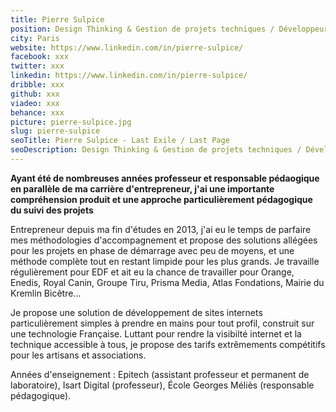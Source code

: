 ```yaml
---
title: Pierre Sulpice
position: Design Thinking & Gestion de projets techniques / Développeur Web / Interventions en grandes écoles & formateur
city: Paris
website: https://www.linkedin.com/in/pierre-sulpice/
facebook: xxx
twitter: xxx
linkedin: https://www.linkedin.com/in/pierre-sulpice/
dribble: xxx
github: xxx
viadeo: xxx
behance: xxx
picture: pierre-sulpice.jpg
slug: pierre-sulpice
seoTitle: Pierre Sulpice - Last Exile / Last Page
seoDescription: Design Thinking & Gestion de projets techniques / Développeur Web / Interventions en grandes écoles & formateur
---
```


**Ayant été de nombreuses années professeur et responsable pédaogique en parallèle de ma carrière d'entrepreneur, j'ai une importante compréhension produit et une approche particulièrement pédagogique du suivi des projets**

Entrepreneur depuis ma fin d'études en 2013, j'ai eu le temps de parfaire mes méthodologies d'accompagnement et propose des solutions allégées pour les projets en phase de démarrage avec peu de moyens, et une méthode complète tout en restant limpide pour les plus grands.
Je travaille régulièrement pour EDF et ait eu la chance de travailler pour Orange, Enedis, Royal Canin, Groupe Tiru, Prisma Media, Atlas Fondations, Mairie du Kremlin Bicêtre...

Je propose une solution de développement de sites internets particulièrement simples à prendre en mains pour tout profil, construit sur une technologie Française.
Luttant pour rendre la visibilté internet et la technique accessible à tous, je propose des tarifs extrêmements compétitifs pour les artisans et associations.

Années d'enseignement : Epitech (assistant professeur et permanent de laboratoire), Isart Digital (professeur), École Georges Méliès (responsable pédagogique).
